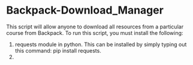 # Backpack-Download_Manager

This script will allow anyone to download all resources from a particular course from Backpack.
To run this script, you must install the following: 
   1) requests module in python. This can be installed by simply typing out this command: pip install requests.
   2)
 